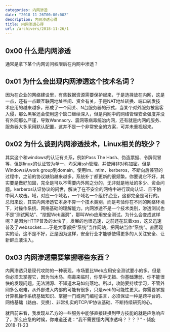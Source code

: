 ```yaml
---
categories: 内网渗透
date: "2018-11-26T00:00:00Z"
description: 内网渗透心得
title: 内网渗透心得
url: /archivers/2018-11-26/1
---
```



## 0x00 什么是内网渗透

通常是拿下某个内网访问权限后在内网中渗透？

## 0x01 为什么会出现内网渗透这个技术名词？

因为在企业的网络建设里，有些数据资源需要保护起来，于是选择放在内网，这是一点，还有一点跟互联网地址空间、资金有关，于是NAT地址转换、端口转发技术应用的越来越多，形成了一个网关、N台服务器的形式，当某个对外服务被黑客入侵，那么黑客还会使用这个缺口继续深入，但是内网中的网络管理安全强度并没有外网那么严谨，导致Wannacry、震网等病毒统治内网，还有就是内网的服务、服务器大多采用默认配置，这并不是一个非常安全的方案，可并未重视起来。

## 0x02 为什么谈到内网渗透技术，Linux相关的较少？

其实这个和windows的认证有关系，例如Pass The Hash、伪造票据、令牌假冒等，但是linux的认证较为单一，均采用ssh管理，并使用非对称加密。但是Windows从work group到domain，使用lm、ntlm、kerberos，不断向后兼容的过程中，之前的协议缺陷越来越多，系统补丁都更新的很频繁。你要说它不好，其实要是做好加固，完全是可以不需要内外网之分的，无非就是地址的多少、资金问题。kerberos认证协议的问世，解决了在不安全的网络中进行双向认证、且不怕中间人攻击。域，对应一个域名，一个域名一个组织\企业，这都完全是可行的。总归来说，其实内网渗透它本身不算一个技术类别，而是考验你在不同的网络环境下，对操作系统、网络基础的理解能力。内网渗透不是一个技术类别，渗透测试也不是“测试网站”、“挖掘Web漏洞”，那叫Web应用安全测试。为什么会变成这样呢？是因为HTTP普及的太快了，发展的也很迅速，之前还在玩着xss，这又迅速普及了websocket……于是大家都把“系统”当作网站，把网站当作“系统”。直面现实的话，这不是不好，正是因为这样，安全行业才能够使得更多的人关注安全、让新鲜血液注入。


## 0x03 内网渗透需要掌握哪些东西？

内网渗透只是现代攻防的一种表现，市场要比Web应用安全测试要小的多。但是你必须去掌握它，因为当木马、病毒来临时，你举手无措、你基础薄弱、你不能很快的发现问题，无法溯源、不知道木马如何落地。所以，攻防要持续学习，不管外网多么艰难，从外部进入内部的可能有很多，只是web的可能性更大。你需要掌握计算机操作系统基础知识、掌握一门或两门编程语言，必须保证一种是跨平台的、网络基础（路由、交换）、非常扎实的TCP/IP协议基础、不断持续研究的心。

就目前来看，我发现从乙方的一些服务中能够直接转换到甲方技能的就是应急响应了，那么应急的时候，你难道还说：“我不需要懂内网渗透吗？？？？” - 倾旋 2018-11-23